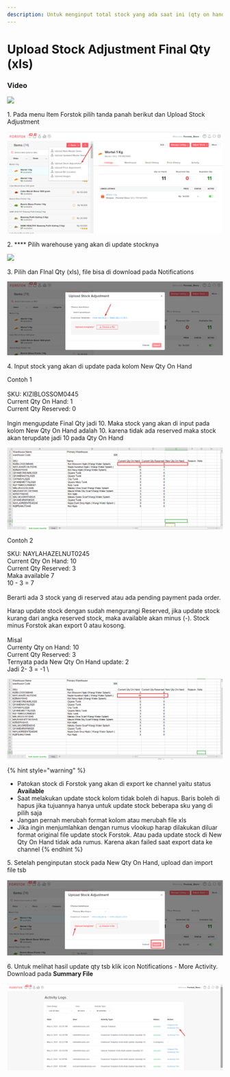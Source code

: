 ```yaml
---
description: Untuk menginput total stock yang ada saat ini (qty on hand)
---
```


# Upload Stock Adjustment Final Qty (xls)

### Video

![](<../../.gitbook/assets/stock adjustment.gif>)

1\. Pada menu Item Forstok pilih tanda panah berikut dan Upload Stock Adjustment

![](<../../.gitbook/assets/image (316).png>)

2\. **** Pilih warehouse yang akan di update stocknya

![](https://lh6.googleusercontent.com/BcVzu\_2Iqok9b5ggqUFbegSAkqeTJVki9v3kV7\_MtIwQnuRM5ljioeoC1pllGzVKPcFrEnNwj-pPLhxC9IRaGujOhhjhJT0bhIZMf-Z0SGW-m1aRvUJwCzlIktlDvArDuXtLwqPG)

3\. Pilih dan FInal Qty (xls), file bisa di download pada Notifications

![](<../../.gitbook/assets/image (315).png>)

4\. Input stock yang akan di update pada kolom New Qty On Hand&#x20;

Contoh 1\
\
SKU: KIZIBLOSSOM0445\
Current Qty On Hand: 1\
Current Qty Reserved: 0\
\
Ingin mengupdate Final Qty jadi 10. Maka stock yang akan di input pada kolom New Qty On Hand adalah 10. karena tidak ada reserved maka stock akan terupdate jadi 10 pada Qty On Hand

![](<../../.gitbook/assets/image (365).png>)

Contoh 2

SKU: NAYLAHAZELNUT0245\
Current Qty On Hand: 10\
Current Qty Reserved: 3 \
Maka available 7\
10 - 3 = 7\
\
Berarti ada 3 stock yang di reserved atau ada pending payment pada order.&#x20;

Harap update stock dengan sudah mengurangi Reserved, jika update stock kurang dari angka reserved stock, maka available akan minus (-). Stock minus Forstok akan export 0 atau kosong.\
\
Misal \
Currenty Qty on Hand: 10\
Current Qty Reserved: 3\
Ternyata pada New Qty On Hand update: 2\
Jadi 2- 3 = -1 \


![](<../../.gitbook/assets/image (366).png>)

{% hint style="warning" %}
* Patokan stock di Forstok yang akan di export ke channel yaitu status **Available**
* Saat melakukan update stock kolom tidak boleh di hapus. Baris boleh di hapus jika tujuannya hanya untuk update stock beberapa sku yang di pilih saja
* Jangan pernah merubah format kolom atau merubah file xls
* Jika ingin menjumlahkan dengan rumus vlookup harap dilakukan diluar format original file update stock Forstok. Atau pada update stock di New Qty On Hand tidak ada rumus. Karena akan failed saat export data ke channel
{% endhint %}

5\. Setelah penginputan stock pada New Qty On Hand, upload dan import file tsb

![](<../../.gitbook/assets/image (321).png>)

6\.  Untuk melihat hasil update qty tsb klik icon Notifications - More Activity. Download pada **Summary File**

![](<../../.gitbook/assets/image (318).png>)



